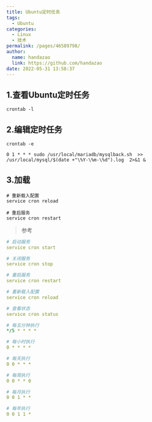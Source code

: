 ```yaml
---
title: Ubuntu定时任务
tags: 
  - Ubuntu
categories: 
  - Linux
  - 技术
permalink: /pages/46589798/
author: 
  name: handazao
  link: https://github.com/handazao
date: 2022-05-31 13:58:37
---
```


## 1.查看Ubuntu定时任务

```
crontab -l
```



## 2.编辑定时任务

```
crontab -e

0 1 * * * sudo /usr/local/mariadb/mysqlback.sh  >> /usr/local/mysql/$(date +"\%Y-\%m-\%d").log  2>&1 &
```



## 3.加载

```
# 重新载入配置
service cron reload

# 重启服务
service cron restart
```


>参考
```yaml
# 启动服务
service cron start

# 关闭服务
service cron stop

# 重启服务
service cron restart

# 重新载入配置
service cron reload

# 查看状态
service cron status

```

```yaml
# 每五分钟执行
*/5 * * * *

# 每小时执行
0 * * * *

# 每天执行
0 0 * * *

# 每周执行
0 0 * * 0

# 每月执行
0 0 1 * *

# 每年执行
0 0 1 1 *

```
